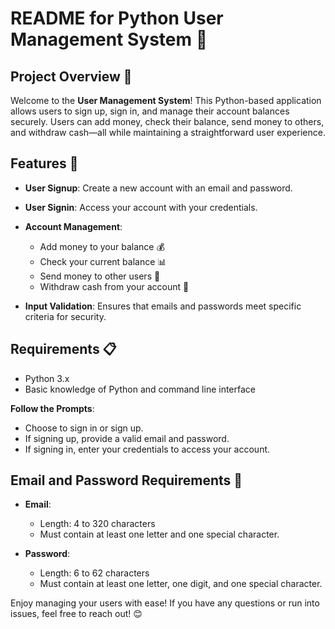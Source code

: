 # README for Python User Management System 🎉

## Project Overview 🌟

Welcome to the **User Management System**! This Python-based application allows users to sign up, sign in, and manage their account balances securely. Users can add money, check their balance, send money to others, and withdraw cash—all while maintaining a straightforward user experience.

## Features 🚀

- **User Signup**: Create a new account with an email and password.
- **User Signin**: Access your account with your credentials.
- **Account Management**:
  - Add money to your balance 💰
  - Check your current balance 📊
  - Send money to other users 💸
  - Withdraw cash from your account 🏦
  
- **Input Validation**: Ensures that emails and passwords meet specific criteria for security.

## Requirements 📋

- Python 3.x
- Basic knowledge of Python and command line interface


**Follow the Prompts**:
   - Choose to sign in or sign up.
   - If signing up, provide a valid email and password.
   - If signing in, enter your credentials to access your account.

## Email and Password Requirements 🔑

- **Email**:
  - Length: 4 to 320 characters
  - Must contain at least one letter and one special character.
  
- **Password**:
  - Length: 6 to 62 characters
  - Must contain at least one letter, one digit, and one special character.


Enjoy managing your users with ease! If you have any questions or run into issues, feel free to reach out! 😊
